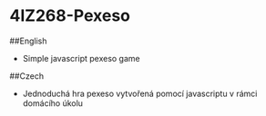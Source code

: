 # 4IZ268-Pexeso

##English

- Simple javascript pexeso game

##Czech

- Jednoduchá hra pexeso vytvořená pomocí javascriptu v rámci domácího úkolu
